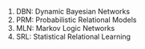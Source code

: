1. DBN: Dynamic Bayesian Networks
2. PRM: Probabilistic Relational Models
3. MLN: Markov Logic Networks
4. SRL: Statistical Relational Learning
